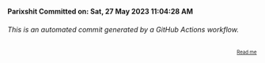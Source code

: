 **Parixshit Committed on: Sat, 27 May 2023 11:04:28 AM** <!-- 0d25e6c5-7c2b-4eb8-b29f-b44fc271391f -->

###### This is an automated commit generated by a GitHub Actions workflow.

<div align="right"><sub><sup><a href="https://github.com/Parixshit/AutoCommit.git">Read me</a></sup></sub></div>
